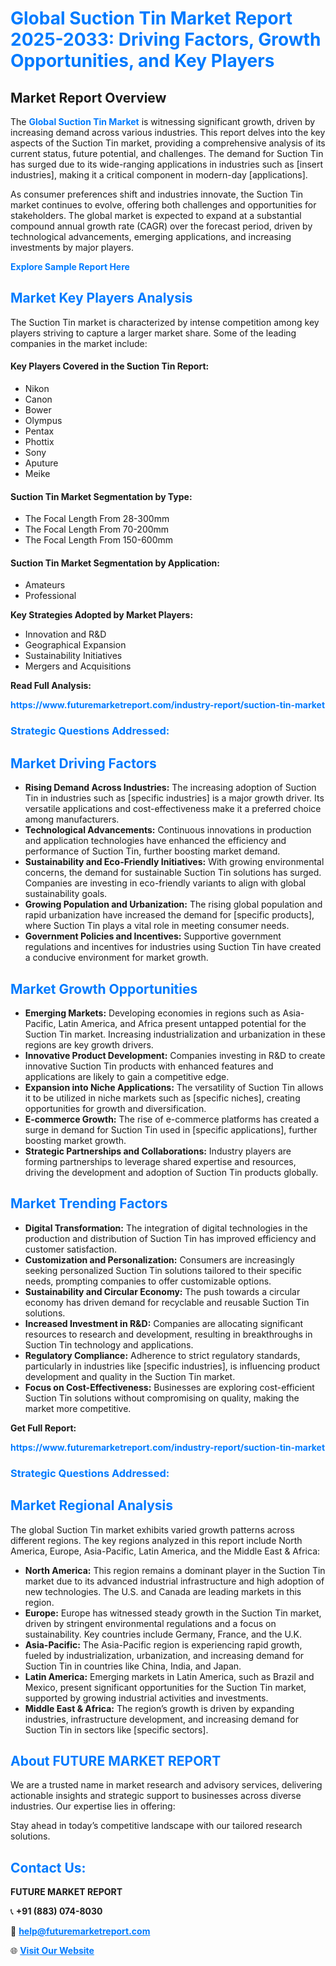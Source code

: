 <h1 style="color: #007BFF;">Global Suction Tin Market Report 2025-2033: Driving Factors, Growth Opportunities, and Key Players</h1>

<section id="overview">
<h2>Market Report Overview</h2>
<p>The <a href="https://www.futuremarketreport.com/industry-report/suction-tin-market" style="color: #007BFF; text-decoration: none;"><strong>Global Suction Tin Market</strong></a> is witnessing significant growth, driven by increasing demand across various industries. This report delves into the key aspects of the Suction Tin market, providing a comprehensive analysis of its current status, future potential, and challenges. The demand for Suction Tin has surged due to its wide-ranging applications in industries such as [insert industries], making it a critical component in modern-day [applications].</p>
<p>As consumer preferences shift and industries innovate, the Suction Tin market continues to evolve, offering both challenges and opportunities for stakeholders. The global market is expected to expand at a substantial compound annual growth rate (CAGR) over the forecast period, driven by technological advancements, emerging applications, and increasing investments by major players.</p>
</section>

<section id="overview">
<p><a href="https://www.futuremarketreport.com/request-sample/reportId=36857" style="color: #007BFF; text-decoration: none;"><strong>Explore Sample Report Here</strong></a></p>
</section>

<section id="key-players">
<h2 style="color: #007BFF;">Market Key Players Analysis</h2>
<p>The Suction Tin market is characterized by intense competition among key players striving to capture a larger market share. Some of the leading companies in the market include:</p>
<h4>Key Players Covered in the Suction Tin Report:</h4>
<ul><li>Nikon</li><li>Canon</li><li>Bower</li><li>Olympus</li><li>Pentax</li><li>Phottix</li><li>Sony</li><li>Aputure</li><li>Meike</li></ul>
<h4>Suction Tin Market Segmentation by Type:</h4>
<ul><li>The Focal Length From 28-300mm</li><li>The Focal Length From 70-200mm</li><li>The Focal Length From 150-600mm</li></ul>

<h4>Suction Tin Market Segmentation by Application:</h4>
<ul><li>Amateurs</li><li>Professional</li></ul>
<p><strong>Key Strategies Adopted by Market Players:</strong></p>
<ul>
<li>Innovation and R&D</li>
<li>Geographical Expansion</li>
<li>Sustainability Initiatives</li>
<li>Mergers and Acquisitions</li>
</ul>
</section>

<section>
<p><strong>Read Full Analysis: </strong></p><a href="https://www.futuremarketreport.com/industry-report/suction-tin-market" style="color: #007BFF; text-decoration: none;"><strong>https://www.futuremarketreport.com/industry-report/suction-tin-market</strong></a>
<h3 style="color: #007BFF;">Strategic Questions Addressed:</h3>
</section>

<section id="driving-factors">
<h2 style="color: #007BFF;">Market Driving Factors</h2>
<ul>
<li><strong>Rising Demand Across Industries:</strong> The increasing adoption of Suction Tin in industries such as [specific industries] is a major growth driver. Its versatile applications and cost-effectiveness make it a preferred choice among manufacturers.</li>
<li><strong>Technological Advancements:</strong> Continuous innovations in production and application technologies have enhanced the efficiency and performance of Suction Tin, further boosting market demand.</li>
<li><strong>Sustainability and Eco-Friendly Initiatives:</strong> With growing environmental concerns, the demand for sustainable Suction Tin solutions has surged. Companies are investing in eco-friendly variants to align with global sustainability goals.</li>
<li><strong>Growing Population and Urbanization:</strong> The rising global population and rapid urbanization have increased the demand for [specific products], where Suction Tin plays a vital role in meeting consumer needs.</li>
<li><strong>Government Policies and Incentives:</strong> Supportive government regulations and incentives for industries using Suction Tin have created a conducive environment for market growth.</li>
</ul>
</section>

<section id="growth-opportunities">
<h2 style="color: #007BFF;">Market Growth Opportunities</h2>
<ul>
<li><strong>Emerging Markets:</strong> Developing economies in regions such as Asia-Pacific, Latin America, and Africa present untapped potential for the Suction Tin market. Increasing industrialization and urbanization in these regions are key growth drivers.</li>
<li><strong>Innovative Product Development:</strong> Companies investing in R&D to create innovative Suction Tin products with enhanced features and applications are likely to gain a competitive edge.</li>
<li><strong>Expansion into Niche Applications:</strong> The versatility of Suction Tin allows it to be utilized in niche markets such as [specific niches], creating opportunities for growth and diversification.</li>
<li><strong>E-commerce Growth:</strong> The rise of e-commerce platforms has created a surge in demand for Suction Tin used in [specific applications], further boosting market growth.</li>
<li><strong>Strategic Partnerships and Collaborations:</strong> Industry players are forming partnerships to leverage shared expertise and resources, driving the development and adoption of Suction Tin products globally.</li>
</ul>
</section>

<section id="trending-factors">
<h2 style="color: #007BFF;">Market Trending Factors</h2>
<ul>
<li><strong>Digital Transformation:</strong> The integration of digital technologies in the production and distribution of Suction Tin has improved efficiency and customer satisfaction.</li>
<li><strong>Customization and Personalization:</strong> Consumers are increasingly seeking personalized Suction Tin solutions tailored to their specific needs, prompting companies to offer customizable options.</li>
<li><strong>Sustainability and Circular Economy:</strong> The push towards a circular economy has driven demand for recyclable and reusable Suction Tin solutions.</li>
<li><strong>Increased Investment in R&D:</strong> Companies are allocating significant resources to research and development, resulting in breakthroughs in Suction Tin technology and applications.</li>
<li><strong>Regulatory Compliance:</strong> Adherence to strict regulatory standards, particularly in industries like [specific industries], is influencing product development and quality in the Suction Tin market.</li>
<li><strong>Focus on Cost-Effectiveness:</strong> Businesses are exploring cost-efficient Suction Tin solutions without compromising on quality, making the market more competitive.</li>
</ul>
</section>

<section>
<p><strong>Get Full Report: </strong></p><a href="https://www.futuremarketreport.com/industry-report/suction-tin-market" style="color: #007BFF; text-decoration: none;"><strong>https://www.futuremarketreport.com/industry-report/suction-tin-market</strong></a>
<h3 style="color: #007BFF;">Strategic Questions Addressed:</h3>
</section>


<section id="regional-analysis">
<h2 style="color: #007BFF;">Market Regional Analysis</h2>
<p>The global Suction Tin market exhibits varied growth patterns across different regions. The key regions analyzed in this report include North America, Europe, Asia-Pacific, Latin America, and the Middle East & Africa:</p>
<ul>
<li><strong>North America:</strong> This region remains a dominant player in the Suction Tin market due to its advanced industrial infrastructure and high adoption of new technologies. The U.S. and Canada are leading markets in this region.</li>
<li><strong>Europe:</strong> Europe has witnessed steady growth in the Suction Tin market, driven by stringent environmental regulations and a focus on sustainability. Key countries include Germany, France, and the U.K.</li>
<li><strong>Asia-Pacific:</strong> The Asia-Pacific region is experiencing rapid growth, fueled by industrialization, urbanization, and increasing demand for Suction Tin in countries like China, India, and Japan.</li>
<li><strong>Latin America:</strong> Emerging markets in Latin America, such as Brazil and Mexico, present significant opportunities for the Suction Tin market, supported by growing industrial activities and investments.</li>
<li><strong>Middle East & Africa:</strong> The region’s growth is driven by expanding industries, infrastructure development, and increasing demand for Suction Tin in sectors like [specific sectors].</li>
</ul>
</section>

<footer>
<h2 style="color: #007BFF;">About FUTURE MARKET REPORT</h2>
<p>We are a trusted name in market research and advisory services, delivering actionable insights and strategic support to businesses across diverse industries. Our expertise lies in offering:</p>

<p>Stay ahead in today’s competitive landscape with our tailored research solutions.</p>

<h2 style="color: #007BFF;">Contact Us:</h2>
<p><strong>FUTURE MARKET REPORT</strong></p>
<p>📞 <strong>+91 (883) 074-8030</strong></p>
<p>📧 <strong><a href="mailto:help@futuremarketreport.com" style="color: #007BFF;">help@futuremarketreport.com</a></strong></p>
<p>🌐 <strong><a href="https://www.futuremarketreport.com/" style="color: #007BFF;">Visit Our Website</a></strong></p>
</footer>